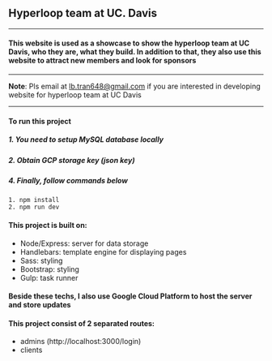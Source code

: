 ## Hyperloop team at UC. Davis

***

#### This website is used as a showcase to show the hyperloop team at UC Davis, who they are, what they build. In addition to that, they also use this website to attract new members and look for sponsors

***

__**Note**__: Pls email at lb.tran648@gmail.com if you are interested in developing website for hyperloop team at UC Davis

***

#### To run this project

##### 1. You need to setup MySQL database locally
##### 2. Obtain GCP storage key (json key)
##### 4. Finally, follow commands below

```
1. npm install
2. npm run dev
```

#### This project is built on: 

 + Node/Express: server for data storage
 + Handlebars: template engine for displaying pages
 + Sass: styling 
 + Bootstrap: styling
 + Gulp: task runner

#### Beside these techs, I also use Google Cloud Platform to host the server and store updates  

#### This project consist of 2 separated routes: 
 + admins (http://localhost:3000/login)
 + clients

